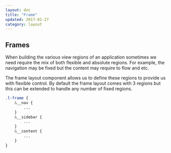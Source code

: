 ```yaml
---
layout: doc
title: "Frame"
updated: 2017-01-27
category: layout
---
```


## Frames

When building the various view regions of an application sometimes we need require the mix of both flexible and absolute regions. For example, the navigation may be fixed but the content may require to flow and etc.

The frame layout component allows us to define these regions to provide us with flexible control. By default the frame layout comes with 3 regions but this can be extended to handle any number of fixed regions.

```css
.l-frame {
	&__nav {
		...
	}
	&__sidebar {
		...
	}
	&__content {
		...
	}
}
```
